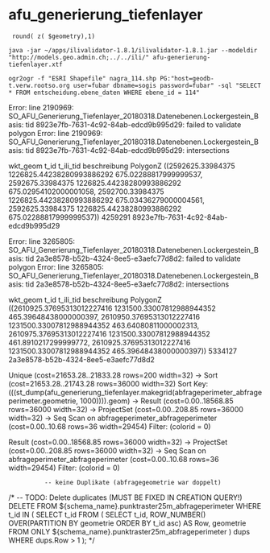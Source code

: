 # afu_generierung_tiefenlayer

```
 round( z( $geometry),1)
```

```
java -jar ~/apps/ilivalidator-1.8.1/ilivalidator-1.8.1.jar --modeldir "http://models.geo.admin.ch;../../ili/" afu-generierung-tiefenlayer.xtf
```


```
ogr2ogr -f "ESRI Shapefile" nagra_114.shp PG:"host=geodb-t.verw.rootso.org user=fubar dbname=sogis password=fubar" -sql "SELECT * FROM entscheidung.ebene_daten WHERE ebene_id = 114"
```



Error: line 2190969: SO_AFU_Generierung_Tiefenlayer_20180318.Datenebenen.Lockergestein_Basis: tid 8923e7fb-7631-4c92-84ab-edcd9b995d29: failed to validate polygon
Error: line 2190969: SO_AFU_Generierung_Tiefenlayer_20180318.Datenebenen.Lockergestein_Basis: tid 8923e7fb-7631-4c92-84ab-edcd9b995d29:   intersections

wkt_geom	t_id	t_ili_tid	beschreibung
PolygonZ ((2592625.33984375 1226825.44238280993886292 675.02288817999999537, 2592675.33984375 1226825.44238280993886292 675.02954102000001058, 2592700.33984375 1226825.44238280993886292 675.03436279000004561, 2592625.33984375 1226825.44238280993886292 675.02288817999999537))	4259291	8923e7fb-7631-4c92-84ab-edcd9b995d29	


Error: line 3265805: SO_AFU_Generierung_Tiefenlayer_20180318.Datenebenen.Lockergestein_Basis: tid 2a3e8578-b52b-4324-8ee5-e3aefc77d8d2: failed to validate polygon
Error: line 3265805: SO_AFU_Generierung_Tiefenlayer_20180318.Datenebenen.Lockergestein_Basis: tid 2a3e8578-b52b-4324-8ee5-e3aefc77d8d2:   intersections

wkt_geom	t_id	t_ili_tid	beschreibung
PolygonZ ((2610925.37695313012227416 1231500.33007812988944352 465.39648438000000397, 2610950.37695313012227416 1231500.33007812988944352 463.64080811000002313, 2610975.37695313012227416 1231500.33007812988944352 461.8910217299999772, 2610925.37695313012227416 1231500.33007812988944352 465.39648438000000397))	5334127	2a3e8578-b52b-4324-8ee5-e3aefc77d8d2	

Unique  (cost=21653.28..21833.28 rows=200 width=32)
  ->  Sort  (cost=21653.28..21743.28 rows=36000 width=32)
        Sort Key: (((st_dump(afu_generierung_tiefenlayer.makegrid(abfrageperimeter_abfrageperimeter.geometrie, 1000)))).geom)
        ->  Result  (cost=0.00..18568.85 rows=36000 width=32)
              ->  ProjectSet  (cost=0.00..208.85 rows=36000 width=32)
                    ->  Seq Scan on abfrageperimeter_abfrageperimeter  (cost=0.00..10.68 rows=36 width=29454)
                          Filter: (colorid = 0)


Result  (cost=0.00..18568.85 rows=36000 width=32)
  ->  ProjectSet  (cost=0.00..208.85 rows=36000 width=32)
        ->  Seq Scan on abfrageperimeter_abfrageperimeter  (cost=0.00..10.68 rows=36 width=29454)
              Filter: (colorid = 0)


              -- keine Duplikate (abfragegeometrie war doppelt)
/*
-- TODO: Delete duplicates (MUST BE FIXED IN CREATION QUERY!)
DELETE FROM ${schema_name}.punktraster25m_abfrageperimeter
WHERE t_id IN
(
  SELECT 
    t_id 
  FROM
  (
    SELECT t_id, ROW_NUMBER() OVER(PARTITION BY geometrie ORDER BY t_id asc) AS Row,
    geometrie FROM ONLY ${schema_name}.punktraster25m_abfrageperimeter
  ) dups 
  WHERE
    dups.Row > 1
);
*/